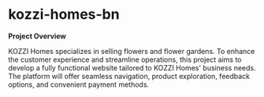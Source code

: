 # kozzi-homes-bn

**Project Overview**

KOZZI Homes specializes in selling flowers and flower gardens. To enhance the customer experience and streamline operations, this project aims to develop a fully functional website tailored to KOZZI Homes' business needs. The platform will offer seamless navigation, product exploration, feedback options, and convenient payment methods.
